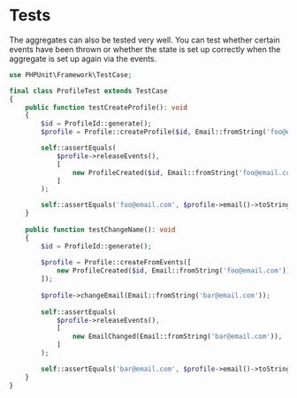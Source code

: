 # Tests

The aggregates can also be tested very well.
You can test whether certain events have been thrown
or whether the state is set up correctly when the aggregate is set up again via the events.

```php
use PHPUnit\Framework\TestCase;

final class ProfileTest extends TestCase
{
    public function testCreateProfile(): void
    {
        $id = ProfileId::generate();
        $profile = Profile::createProfile($id, Email::fromString('foo@email.com'));

        self::assertEquals(
            $profile->releaseEvents(), 
            [
                new ProfileCreated($id, Email::fromString('foo@email.com')),        
            ]
        );

        self::assertEquals('foo@email.com', $profile->email()->toString());
    }
    
    public function testChangeName(): void
    {
        $id = ProfileId::generate();
        
        $profile = Profile::createFromEvents([
            new ProfileCreated($id, Email::fromString('foo@email.com')),
        ]);
        
        $profile->changeEmail(Email::fromString('bar@email.com'));
        
        self::assertEquals(
            $profile->releaseEvents(), 
            [
                new EmailChanged(Email::fromString('bar@email.com')),        
            ]
        );

        self::assertEquals('bar@email.com', $profile->email()->toString());
    }
}
```